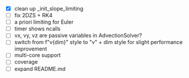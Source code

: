 - [x] clean up _init_slope_limiting
- [ ] fix 2DZS + RK4
- [ ] a priori limiting for Euler
- [ ] timer shows ncalls
- [ ] vx, vy, vz are passive variables in AdvectionSolver?
- [ ] switch from f"v{dim}" style to "v" + dim style for slight performance improvement
- [ ] multi-core support
- [ ] coverage
- [ ] expand README.md
